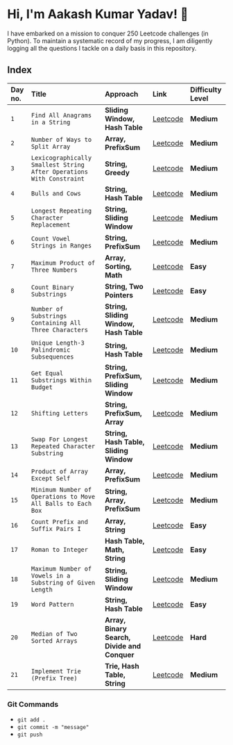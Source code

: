 # Hi, I'm Aakash Kumar Yadav! 👋

I have embarked on a mission to conquer 250 Leetcode challenges (in Python). To maintain a systematic record of my progress, I am diligently logging all the questions I tackle on a daily basis in this repository.

## Index

| Day no. | Title    | Approach             | Link | Difficulty Level |
| :------ | :------- | :------------------- | :-----| :---------|
| `1` | `Find All Anagrams in a String` | **Sliding Window, Hash Table** | [Leetcode](https://leetcode.com/problems/find-all-anagrams-in-a-string/description/) | **Medium** |
| `2` | `Number of Ways to Split Array` | **Array, PrefixSum** | [Leetcode](https://leetcode.com/problems/number-of-ways-to-split-array/description/) | **Medium** |
| `3` | `Lexicographically Smallest String After Operations With Constraint` | **String, Greedy** | [Leetcode](https://leetcode.com/problems/lexicographically-smallest-string-after-operations-with-constraint/description/) | **Medium** |
| `4` | `Bulls and Cows` | **String, Hash Table** | [Leetcode](https://leetcode.com/problems/bulls-and-cows/description/) | **Medium** |
| `5` | `Longest Repeating Character Replacement` | **String, Sliding Window** | [Leetcode](https://leetcode.com/problems/longest-repeating-character-replacement/description/) | **Medium** |
| `6` | `Count Vowel Strings in Ranges` | **String, PrefixSum** | [Leetcode](https://leetcode.com/problems/count-vowel-strings-in-ranges/description/) | **Medium** |
| `7` | `Maximum Product of Three Numbers` | **Array, Sorting, Math** | [Leetcode](https://leetcode.com/problems/maximum-product-of-three-numbers/description/) | **Easy** |
| `8` | `Count Binary Substrings` | **String, Two Pointers** | [Leetcode](https://leetcode.com/problems/count-binary-substrings/description/) | **Easy** |
| `9` | `Number of Substrings Containing All Three Characters` | **String, Sliding Window, Hash Table** | [Leetcode](https://leetcode.com/problems/number-of-substrings-containing-all-three-characters/description/) | **Medium** |
| `10` | `Unique Length-3 Palindromic Subsequences` | **String, Hash Table** | [Leetcode](https://leetcode.com/problems/unique-length-3-palindromic-subsequences/description/) | **Medium** |
| `11` | `Get Equal Substrings Within Budget` | **String, PrefixSum, Sliding Window** | [Leetcode](https://leetcode.com/problems/get-equal-substrings-within-budget/description/) | **Medium** |
| `12` | `Shifting Letters` | **String, PrefixSum, Array** | [Leetcode](https://leetcode.com/problems/shifting-letters/description/) | **Medium** |
| `13` | `Swap For Longest Repeated Character Substring` | **String, Hash Table, Sliding Window** | [Leetcode](https://leetcode.com/problems/swap-for-longest-repeated-character-substring/description/) | **Medium** |
| `14` | `Product of Array Except Self` | **Array, PrefixSum** | [Leetcode](https://leetcode.com/problems/product-of-array-except-self/description/) | **Medium** |
| `15` | `Minimum Number of Operations to Move All Balls to Each Box` | **String, Array, PrefixSum** | [Leetcode](https://leetcode.com/problems/minimum-number-of-operations-to-move-all-balls-to-each-box/description/) | **Medium** |
| `16` | `Count Prefix and Suffix Pairs I` | **Array, String** | [Leetcode](https://leetcode.com/problems/count-prefix-and-suffix-pairs-i/description/) | **Easy** |
| `17` | `Roman to Integer` | **Hash Table, Math, String** | [Leetcode](https://leetcode.com/problems/roman-to-integer/) | **Easy** |
| `18` | `Maximum Number of Vowels in a Substring of Given Length` | **String, Sliding Window** | [Leetcode](https://leetcode.com/problems/maximum-number-of-vowels-in-a-substring-of-given-length/description/) | **Medium** |
| `19` | `Word Pattern` | **String, Hash Table** | [Leetcode](https://leetcode.com/problems/word-pattern/description/) | **Easy** |
| `20` | `Median of Two Sorted Arrays` | **Array, Binary Search, Divide and Conquer** | [Leetcode](https://leetcode.com/problems/median-of-two-sorted-arrays/) | **Hard** |
| `21` | `Implement Trie (Prefix Tree)` | **Trie, Hash Table, String** | [Leetcode](https://leetcode.com/problems/implement-trie-prefix-tree/description/) | **Medium** |

### Git Commands

- `git add .`
- `git commit -m "message"`
- `git push`
